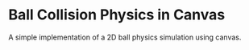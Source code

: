 Ball Collision Physics in Canvas
================================

A simple implementation of a 2D ball physics simulation using canvas.

